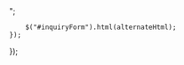 <script src="https://code.jquery.com/jquery-3.2.1.min.js"></script>

<script>
$().ready(function() {

	$.get("https://dev-rhodes.embark.com/embeddedProspects/form/rhodes/vca", function( data ) {
		console.log(data);
		console.log("hello");
		var alternateHtml = "<script>window.configVariables = {nodeEnvironment: 'DEVELOPMENT', institutionSlug: 'rhodes', prospectFormSlug: 'vca', envPrefix: 'dev-'}</script ><app-root></app-root><script src='https://dkrdeyjv4bh3n.cloudfront.net/2022-01-07_10-37/prospectsEmbedded/runtime-es2015.9b0244db2fbe9d19f2ac.js' type='module'></script><script src='https://dkrdeyjv4bh3n.cloudfront.net/2022-01-07_10-37/prospectsEmbedded/runtime-es5.9b0244db2fbe9d19f2ac.js' nomodule defer></script><script src='https://dkrdeyjv4bh3n.cloudfront.net/2022-01-07_10-37/prospectsEmbedded/polyfills-es5.668a680bd4fa674bf55d.js' nomodule defer></script><script src='https://dkrdeyjv4bh3n.cloudfront.net/2022-01-07_10-37/prospectsEmbedded/polyfills-es2015.14838ec4968dd020d2ca.js' type='module'></script><script src='https://dkrdeyjv4bh3n.cloudfront.net/2022-01-07_10-37/prospectsEmbedded/main-es2015.20e6a26012cc1efdbc44.js' type='module'></script><script src='https://dkrdeyjv4bh3n.cloudfront.net/2022-01-07_10-37/prospectsEmbedded/main-es5.20e6a26012cc1efdbc44.js' nomodule defer></script></body>";
		$("#inquiryForm").html(alternateHtml);
	});
});
</script>
 
<div id="inquiryForm"></div>

<br />
